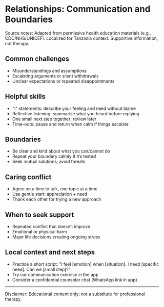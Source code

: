 # Relationships: Communication and Boundaries

Source notes: Adapted from permissive health education materials (e.g., CDC/NHS/UNICEF). Localized for Tanzania context. Supportive information, not therapy.

## Common challenges
- Misunderstandings and assumptions
- Escalating arguments or silent withdrawals
- Unclear expectations or repeated disappointments

## Helpful skills
- "I" statements: describe your feeling and need without blame
- Reflective listening: summarize what you heard before replying
- One small next step together; review later
- Time-outs: pause and return when calm if things escalate

## Boundaries
- Be clear and kind about what you can/cannot do
- Repeat your boundary calmly if it’s tested
- Seek mutual solutions; avoid threats

## Caring conflict
- Agree on a time to talk, one topic at a time
- Use gentle start: appreciation + need
- Thank each other for trying a new approach

## When to seek support
- Repeated conflict that doesn’t improve
- Emotional or physical harm
- Major life decisions creating ongoing stress

## Local context and next steps
- Practice a short script: "I feel [emotion] when [situation]. I need [specific need]. Can we [small step]?"
- Try our communication exercise in the app
- Consider a confidential counselor chat (WhatsApp link in app)

---
Disclaimer: Educational content only; not a substitute for professional therapy.
